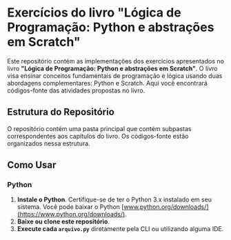 # Exercícios do livro "Lógica de Programação: Python e abstrações em Scratch"

Este repositório contém as implementações dos exercícios apresentados no livro **"Lógica de Programação: Python e abstrações em Scratch"**. O livro visa ensinar conceitos fundamentais de programação e lógica usando duas abordagens complementares: Python e Scratch. Aqui você encontrará códigos-fonte das atividades propostas no livro.

## Estrutura do Repositório

O repositório contém uma pasta principal que contém subpastas correspondentes aos capítulos do livro. Os códigos-fonte estão organizados nessa estrutura.

## Como Usar

### Python

1. **Instale o Python**. Certifique-se de ter o Python 3.x instalado em seu sistema. Você pode baixar o Python [www.python.org/downloads/](https://www.python.org/downloads/).
2. **Baixe ou clone este repositório**.
3. **Execute cada `arquivo.py`** diretamente pela CLI ou utilizando alguma IDE. 
